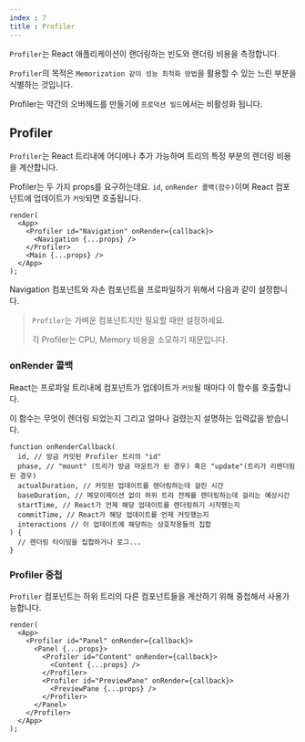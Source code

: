 ```yaml
---
index : 7
title : Profiler
---
```




`Profiler`는 React 애플리케이션이 랜더링하는 빈도와 랜더링 비용을 측정합니다.

`Profiler`의 목적은 `Memorization 같이 성능 최적화 방법`을 활용할 수 있는 느린 부분을 식별하는 것입니다.

Profiler는 약간의 오버헤드를 만들기에 `프로덕션 빌드`에서는 비활성화 됩니다.

## Profiler

`Profiler`는 React 트리내에 어디에나 추가 가능하며 트리의 특정 부분의 렌더링 비용을 계산합니다.

Profiler는 두 가지 props를 요구하는데요. `id`,  `onRender 콜백(함수)`이며 React 컴포넌트에 업데이트가 `커밋`되면 호출됩니다.



```react
render(
  <App>
    <Profiler id="Navigation" onRender={callback}>      
      <Navigation {...props} />
    </Profiler>
    <Main {...props} />
  </App>
);
```

Navigation 컴포넌트와 자손 컴포넌트을 프로파일하기 위해서 다음과 같이 설정합니다.



> `Profiler`는 가벼운 컴포넌트지만 필요할 때만 설정하세요.
>
> 각 Profiler는 CPU, Memory 비용을 소모하기 때문입니다.



### onRender 콜백

React는 프로파일 트리내에 컴포넌트가 업데이트가 `커밋`될 때마다 이 함수를 호출합니다.

이 함수는 무엇이 렌더링 되었는지 그리고 얼마나 걸렸는지 설명하는 입력값을 받습니다.



```react
function onRenderCallback(
  id, // 방금 커밋된 Profiler 트리의 "id"
  phase, // "mount" (트리가 방금 마운트가 된 경우) 혹은 "update"(트리가 리렌더링된 경우)
  actualDuration, // 커밋된 업데이트를 렌더링하는데 걸린 시간
  baseDuration, // 메모이제이션 없이 하위 트리 전체를 렌더링하는데 걸리는 예상시간 
  startTime, // React가 언제 해당 업데이트를 렌더링하기 시작했는지
  commitTime, // React가 해당 업데이트를 언제 커밋했는지
  interactions // 이 업데이트에 해당하는 상호작용들의 집합
) {
  // 렌더링 타이밍을 집합하거나 로그...
}
```



### Profiler 중첩

`Profiler` 컴포넌트는 하위 트리의 다른 컴포넌트들을 계산하기 위해 중첩해서 사용가능합니다.

```react
render(
  <App>
    <Profiler id="Panel" onRender={callback}>
      <Panel {...props}>
        <Profiler id="Content" onRender={callback}>
          <Content {...props} />
        </Profiler>
        <Profiler id="PreviewPane" onRender={callback}>
          <PreviewPane {...props} />
        </Profiler>
      </Panel>
    </Profiler>
  </App>
);
```

